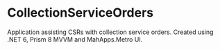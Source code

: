 # CollectionServiceOrders
Application assisting CSRs with collection service orders. Created using .NET 6, Prism 8 MVVM and MahApps.Metro UI.
